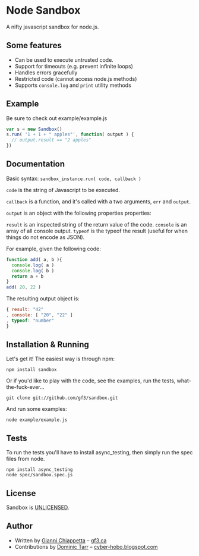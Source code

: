 # Node Sandbox

A nifty javascript sandbox for node.js.

## Some features

- Can be used to execute untrusted code.
- Support for timeouts (e.g. prevent infinite loops)
- Handles errors gracefully
- Restricted code (cannot access node.js methods)
- Supports `console.log` and `print` utility methods

## Example

Be sure to check out example/example.js

```javascript
var s = new Sandbox()
s.run( '1 + 1 + " apples"', function( output ) {
  // output.result == "2 apples"
})
```

## Documentation

Basic syntax: `sandbox_instance.run( code, callback )`

`code` is the string of Javascript to be executed.

`callback` is a function, and it's called with a two arguments, `err` and `output`.

`output` is an object with the following properties properties:

`result` is an inspected string of the return value of the code.
`console` is an array of all console output.
`typeof` is the typeof the result (useful for when things do not encode as JSON).

For example, given the following code:

```javascript
function add( a, b ){
  console.log( a )
  console.log( b )
  return a + b
}
add( 20, 22 )
```

The resulting output object is:

```javascript
{ result: "42"
, console: [ "20", "22" ]
, typeof: "number"
}
```

## Installation & Running

Let's get it! The easiest way is through npm:

    npm install sandbox

Or if you'd like to play with the code, see the examples, run the tests,
what-the-fuck-ever...

    git clone git://github.com/gf3/sandbox.git

And run some examples:

    node example/example.js

## Tests

To run the tests you'll have to install async_testing, then simply run the spec
files from node.

    npm install async_testing
    node spec/sandbox.spec.js

## License

Sandbox is [UNLICENSED](http://unlicense.org/).

## Author

- Written by [Gianni Chiappetta](http://github.com/gf3) &ndash; [gf3.ca](http://gf3.ca)
- Contributions by [Dominic Tarr](http://github.com/dominictarr) &ndash; [cyber-hobo.blogspot.com](http://cyber-hobo.blogspot.com/)

